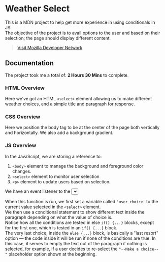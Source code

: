 # Weather Select
This is a MDN project to help get more experience in using conditionals in JS.  
The objective of the project is to avail options to the user and based on their selection;
the page should display different content.

> [Visit Mozilla Developer Network](https://developer.mozilla.org/en-US/docs/Learn/JavaScript/Building_blocks/conditionals)

## Documentation
The project took me a total of: **2 Hours 30 Mins** to complete.

### HTML Overview
Here we've got an HTML `<select>` element allowing us to make different weather choices,
and a simple title and paragraph for response.  


### CSS Overview
Here we position the body tag to be at the center of the page both vertically and horizontally.
We also add a background gradient.  



### JS Overview
In the JavaScript, we are storing a reference to:  

1. `<body>` element to manage the background and foreground color changes.
2. `<select>` element to monitor user selection
3. `<p>` element to update users based on selection.  

We have an event listener to the <select> element so that when its value is changed, the `weatherSelect()` function is run.  

When this function is run, we first set a variable called `'user_choice'` to the current value selected in the `<select>` element.  
We then use a conditional statement to show different text inside the paragraph depending on what the value of choice is.  
Notice how all the conditions are tested in else `if() {...}` blocks, except for the first one, which is tested in an `if() {...}` block.  
The very last choice, inside the `else {...}` block, is basically a "last resort" option — the code inside it will be run if none of the conditions are true. In this case, it serves to empty the text out of the paragraph if nothing is selected, for example, if a user decides to re-select the `"--Make a choice--"` placeholder option shown at the beginning.  
